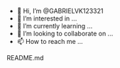 - 👋 Hi, I’m @GABRIELVK123321
- 👀 I’m interested in ...
- 🌱 I’m currently learning ...
- 💞️ I’m looking to collaborate on ...
- 📫 How to reach me ...

<!---
GABRIELVK123321/GABRIELVK123321 is a ✨ special ✨ repository because its `README.md` (this file) appears on your GitHub profile.
You can click the Preview link to take a look at your changes.
---> README.md
